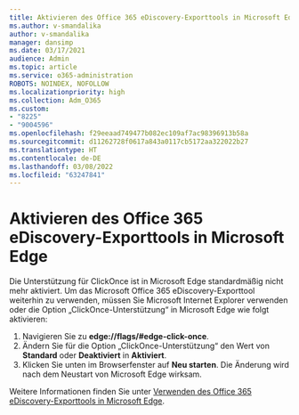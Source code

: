 ```yaml
---
title: Aktivieren des Office 365 eDiscovery-Exporttools in Microsoft Edge
ms.author: v-smandalika
author: v-smandalika
manager: dansimp
ms.date: 03/17/2021
audience: Admin
ms.topic: article
ms.service: o365-administration
ROBOTS: NOINDEX, NOFOLLOW
ms.localizationpriority: high
ms.collection: Adm_O365
ms.custom:
- "8225"
- "9004596"
ms.openlocfilehash: f29eeaad749477b082ec109af7ac98396913b58a
ms.sourcegitcommit: d11262728f0617a843a0117cb5172aa322022b27
ms.translationtype: HT
ms.contentlocale: de-DE
ms.lasthandoff: 03/08/2022
ms.locfileid: "63247841"
---
```

# <a name="enable-the-office-365-ediscovery-export-tool-in-microsoft-edge"></a>Aktivieren des Office 365 eDiscovery-Exporttools in Microsoft Edge

Die Unterstützung für ClickOnce ist in Microsoft Edge standardmäßig nicht mehr aktiviert. Um das Microsoft Office 365 eDiscovery-Exporttool weiterhin zu verwenden, müssen Sie Microsoft Internet Explorer verwenden oder die Option „ClickOnce-Unterstützung“ in Microsoft Edge wie folgt aktivieren:

1. Navigieren Sie zu **edge://flags/#edge-click-once**.
2. Ändern Sie für die Option „ClickOnce-Unterstützung“ den Wert von **Standard** oder **Deaktiviert** in **Aktiviert**.
3. Klicken Sie unten im Browserfenster auf **Neu starten**. Die Änderung wird nach dem Neustart von Microsoft Edge wirksam.

Weitere Informationen finden Sie unter [Verwenden des Office 365 eDiscovery-Exporttools in Microsoft Edge](https://docs.microsoft.com/microsoft-365/compliance/configure-edge-to-export-search-results).


